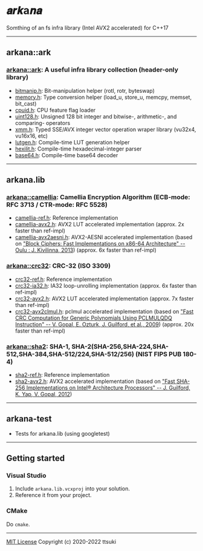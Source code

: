 𝒂𝒓𝒌a𝒏𝒂
======

Somthing of an fs infra library (Intel AVX2 accelerated) for C++17

---

## arkana::ark

### [arkana::ark](arkana/ark.h): A useful infra library collection (header-only library)
  - [bitmanip.h](arkana/ark/bitmanip.h): Bit-manipulation helper (rotl, rotr, byteswap)
  - [memory.h](arkana/ark/memory.h): Type conversion helper (load_u, store_u, memcpy, memset, bit_cast)
  - [cpuid.h](arkana/ark/cpuid.h): CPU feature flag loader
  - [uint128.h](arkana/ark/uint128.h): Unsigned 128 bit integer and bitwise-, arithmetic-, and comparing- operators
  - [xmm.h](arkana/ark/xmm.h): Typed SSE/AVX integer vector operation wraper library (vu32x4, vu16x16, etc)
  - [lutgen.h](arkana/ark/lutgen.h): Compile-time LUT generation helper
  - [hexilit.h](arkana/ark/hexilit.h): Compile-time hexadecimal-integer parser
  - [base64.h](arkana/ark/base64.h): Compile-time base64 decoder  

---

## arkana.lib

### [arkana::camellia](arkana/camellia.h): Camellia Encryption Algorithm (ECB-mode: RFC 3713 / CTR-mode: RFC 5528) 
  - [camellia-ref.h](arkana/camellia/camellia-ref.h): Reference implementation
  - [camellia-avx2.h](arkana/camellia/camellia-avx2.h): AVX2 LUT accelerated implementation (approx. 2x faster than ref-impl)
  - [camellia-avx2aesni.h](arkana/camellia/camellia-avx2aesni.h): AVX2-AESNI accelerated implementation (based on ["Block Ciphers: Fast Implementations on x86-64 Architecture" -- Oulu : J. Kivilinna, 2013](http://jultika.oulu.fi/Record/nbnfioulu-201305311409))  (approx. 6x faster than ref-impl)
### [arkana::crc32](arkana/crc32.h): CRC-32 (ISO 3309)
  - [crc32-ref.h](arkana/crc32/crc32-ref.h): Reference implementation
  - [crc32-ia32.h](arkana/crc32/crc32-ia32.h): IA32 loop-unrolling implementation (approx. 6x faster than ref-impl)
  - [crc32-avx2.h](arkana/crc32/crc32-avx2.h): AVX2 LUT accelerated implementation (approx. 7x faster than ref-impl)
  - [crc32-avx2clmul.h](arkana/crc32/crc32-avx2clmul.h): pclmul accelerated implementation (based on ["Fast CRC Computation for Generic Polynomials Using PCLMULQDQ Instruction"  -- V. Gopal, E. Ozturk, J. Guilford, et al., 2009](https://www.intel.com/content/dam/www/public/us/en/documents/white-papers/fast-crc-computation-generic-polynomials-pclmulqdq-paper.pdf)) (approx. 20x faster than ref-impl)
### [arkana::sha2](arkana/sha2.h): SHA-1, SHA-2(SHA-256,SHA-224,SHA-512,SHA-384,SHA-512/224,SHA-512/256) (NIST FIPS PUB 180-4)
  - [sha2-ref.h](arkana/sha2/sha2-ref.h): Reference implementation
  - [sha2-avx2.h](arkana/sha2/sha2-avx2.h): AVX2 accelerated implementation (based on ["Fast SHA-256 Implementations on Intel® Architecture Processors" -- J. Guilford, K. Yap, V. Gopal, 2012](https://www.intel.com/content/dam/www/public/us/en/documents/white-papers/sha-256-implementations-paper.pdf))

---

## arkana-test

- Tests for arkana.lib (using googletest)

---

## Getting started

### Visual Studio

1. Include `arkana.lib.vcxproj` into your solution.
2. Reference it from your project.

### CMake

Do `cmake`.

---

[MIT License](LICENSE) Copyright (c) 2020-2022 ttsuki
